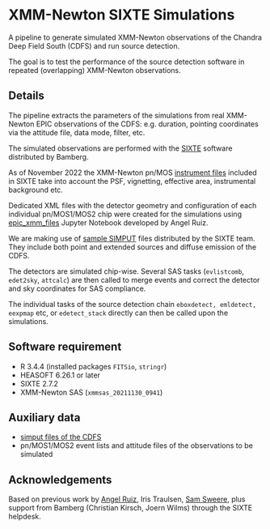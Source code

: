 # XMM-Newton SIXTE Simulations

A pipeline to generate simulated XMM-Newton observations of the Chandra Deep Field South (CDFS) and run source detection.

The goal is to test the performance of the source detection software in repeated (overlapping) XMM-Newton observations.

## Details

The pipeline extracts the parameters of the simulations from real XMM-Newton EPIC observations of the CDFS: e.g. duration, pointing coordinates via the attitude file, data mode, filter, etc.

The simulated observations are performed with the [SIXTE](https://www.sternwarte.uni-erlangen.de/sixte) software distributed by Bamberg.

As of November 2022 the XMM-Newton pn/MOS [instrument files](https://www.sternwarte.uni-erlangen.de/~sixte/downloads/sixte/instruments/instruments_xmm-1.2.1.tar.gz) included in SIXTE take into account the PSF, vignetting, effective area, instrumental background etc.

Dedicated XML files with the detector geometry and configuration of each individual pn/MOS1/MOS2 chip were created for the simulations using [epic_xmm_files](https://github.com/ruizca/sixtexmm.git) Jupyter Notebook developed by Angel Ruiz.

We are making use of [sample SIMPUT](https://www.sternwarte.uni-erlangen.de/~sixte/simput/CDFS_combined_simput.tgz) files distributed by the SIXTE team. They include both point and extended sources and diffuse emission of the CDFS.

The detectors are simulated chip-wise. Several SAS tasks (`evlistcomb`, `edet2sky`, `attcalc`) are then called to merge events and correct the detector and sky coordinates for SAS compliance.

The individual tasks of the source detection chain `eboxdetect, emldetect, eexpmap` etc, or `edetect_stack` directly can then be called upon the simulations.

## Software requirement
- R 3.4.4 (installed packages `FITSio`, `stringr`)
- HEASOFT 6.26.1 or later
- SIXTE 2.7.2
- XMM-Newton SAS (`xmmsas_20211130_0941`)

## Auxiliary data
- [simput files of the CDFS](https://www.sternwarte.uni-erlangen.de/~sixte/simput/CDFS_combined_simput.tgz)
- pn/MOS1/MOS2 event lists and attitude files of the observations to be simulated

## Acknowledgements

Based on previous work by [Angel Ruiz](https://github.com/ruizca/sixtexmm), Iris Traulsen, [Sam Sweere](https://github.com/SamSweere/xmm-epicpn-simulator), plus support from Bamberg (Christian Kirsch, Joern Wilms) through the SIXTE helpdesk.

